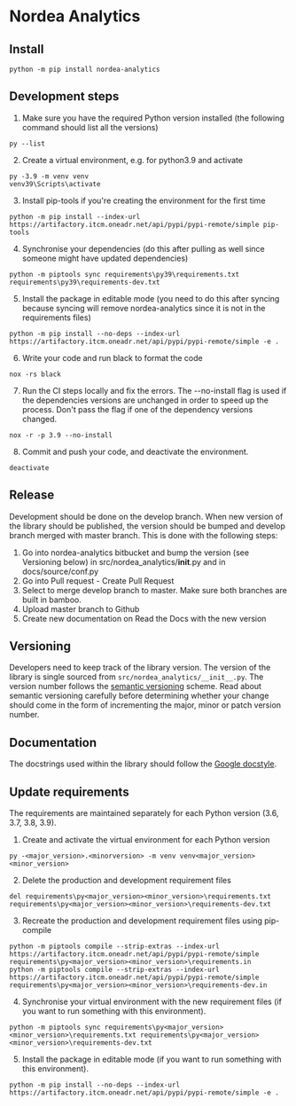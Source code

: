 # Nordea Analytics

## Install
```commandline
python -m pip install nordea-analytics
```


## Development steps
1. Make sure you have the required Python version installed (the following command should list all the versions)
```commandline
py --list
```
2. Create a virtual environment, e.g. for python3.9 and activate
```commandline
py -3.9 -m venv venv
venv39\Scripts\activate
```

3. Install pip-tools if you're creating the environment for the first time
```commandline
python -m pip install --index-url https://artifactory.itcm.oneadr.net/api/pypi/pypi-remote/simple pip-tools
```

4. Synchronise your dependencies (do this after pulling as well since someone might have updated dependencies)
```commandline
python -m piptools sync requirements\py39\requirements.txt requirements\py39\requirements-dev.txt
```

5. Install the package in editable mode (you need to do this after syncing because syncing will remove nordea-analytics
   since it is not in the requirements files)
```commandline
python -m pip install --no-deps --index-url https://artifactory.itcm.oneadr.net/api/pypi/pypi-remote/simple -e .
```
   
6. Write your code and run black to format the code
 ```commandline
 nox -rs black
 ```
   
7. Run the CI steps locally and fix the errors. The --no-install flag is used if the dependencies versions are unchanged
   in order to speed up the process. Don't pass the flag if one of the dependency versions changed.
 ```commandline
 nox -r -p 3.9 --no-install
 ```
   
8. Commit and push your code, and deactivate the environment.
 ```commandline
 deactivate
 ```
## Release
Development should be done on the develop branch. When new version of the library should be published, the version should
be bumped and develop branch merged with master branch. This is done with the following steps:
1. Go into nordea-analytics bitbucket and bump the version (see Versioning below) in src/nordea_analytics/__init__.py
and in docs/source/conf.py
2. Go into Pull request - Create Pull Request
3. Select to merge develop branch to master. Make sure both branches are built in bamboo.
4. Upload master branch to Github
5. Create new documentation on Read the Docs with the new version
 
## Versioning
Developers need to keep track of the library version.
The version of the library is single sourced from `src/nordea_analytics/__init__.py`.
The version number follows the [semantic versioning](https://semver.org/) scheme.
Read about semantic versioning carefully before determining whether your change should come in the form of
incrementing the major, minor or patch version number.


## Documentation
The docstrings used within the library should follow the
[Google docstyle](https://sphinxcontrib-napoleon.readthedocs.io/en/latest/example_google.html).

## Update requirements
The requirements are maintained separately for each Python version (3.6, 3.7, 3.8, 3.9).
1. Create and activate the virtual environment for each Python version
```commandline
py -<major_version>.<minorversion> -m venv venv<major_version><minor_version>
```
2. Delete the production and development requirement files
```commandline
del requirements\py<major_version><minor_version>\requirements.txt requirements\py<major_version><minor_version>\requirements-dev.txt
```
3. Recreate the production and development requirement files using pip-compile
```commandline
python -m piptools compile --strip-extras --index-url https://artifactory.itcm.oneadr.net/api/pypi/pypi-remote/simple requirements\py<major_version><minor_version>\requirements.in
python -m piptools compile --strip-extras --index-url https://artifactory.itcm.oneadr.net/api/pypi/pypi-remote/simple requirements\py<major_version><minor_version>\requirements-dev.in
```
4. Synchronise your virtual environment with the new requirement files (if you want to run something with this environment).
```commandline
python -m piptools sync requirements\py<major_version><minor_version>\requirements.txt requirements\py<major_version><minor_version>\requirements-dev.txt
```

5. Install the package in editable mode (if you want to run something with this environment).
```commandline
python -m pip install --no-deps --index-url https://artifactory.itcm.oneadr.net/api/pypi/pypi-remote/simple -e .
```